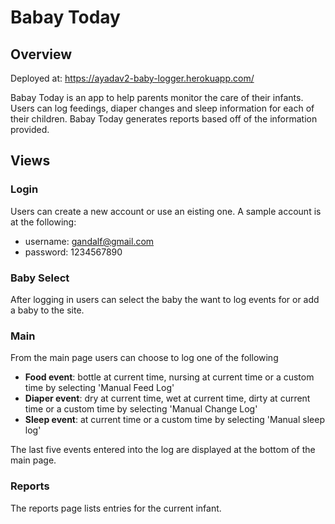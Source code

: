 # Babay Today

## Overview
Deployed at:  https://ayadav2-baby-logger.herokuapp.com/

Babay Today is an app to help parents monitor the care of their infants.  Users can log feedings, diaper changes and sleep information for each of their children.  Babay Today generates reports based off of the information provided.

## Views

### Login

Users can create a new account or use an eisting one.  A sample account is at the following:
* username: gandalf@gmail.com
* password: 1234567890

### Baby Select
After logging in users can select the baby the want to log events for or add a baby to the site.

### Main
From the main page users can choose to log one of the following
* **Food event**: bottle at current time, nursing at current time or a custom time by selecting 'Manual Feed Log'
* **Diaper event**: dry at current time, wet at current time, dirty at current time or a custom time by selecting 'Manual Change Log'
* **Sleep event**: at current time or a custom time by selecting 'Manual sleep log'

The last five events entered into the log are displayed at the bottom of the main page.

### Reports
The reports page lists entries for the current infant.
